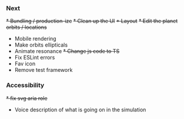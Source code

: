 ### Next 
~~* Bundling / production-ize~~ 
~~* Clean up the UI~~ 
  ~~* Layout~~ 
  ~~* Edit the planet orbits / locations~~ 
  * Mobile rendering 
* Make orbits ellipticals 
* Animate resonance
~~* Change js code to TS~~
* Fix ESLint errors 
* Fav icon 
* Remove test framework

### Accessibility
~~* fix svg aria role~~ 
* Voice description of what is going on in the simulation
